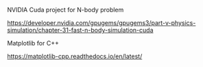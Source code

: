 
NVIDIA Cuda project for N-body problem

https://developer.nvidia.com/gpugems/gpugems3/part-v-physics-simulation/chapter-31-fast-n-body-simulation-cuda

Matplotlib for C++

https://matplotlib-cpp.readthedocs.io/en/latest/